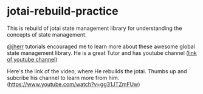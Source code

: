 # jotai-rebuild-practice
This is rebuild of jotai state management library for understanding the concepts of state management.

@[jherr](https://github.com/jherr) tutorials encouraged me to learn more about these awesome global state management library.
He is a great Tutor and has youtube channel ([link of youtube channel](https://www.youtube.com/@jherr))

Here's the link of the video, where He rebuilds the jotai. Thumbs up and subcribe his channel to learn more from him.
(https://www.youtube.com/watch?v=gg31JTZmFUw)
